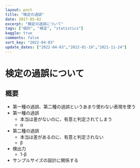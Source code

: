 ```yaml
---
layout: post
title: "検定の過誤"
date: 2017-05-02
excerpt: "検定の過誤について"
tags: ["統計", "検定", "statistics"]
kaggle: true
comments: false
sort_key: "2022-04-03"
update_dates: ["2022-04-03","2022-01-19","2021-11-24"]
---
```


# 検定の過誤について

## 概要
 - 第一種の過誤、第二種の過誤というあまり使わない表現を使う
 - 第一種の過誤
   - 本当は差がないのに、有意と判定されてしまう
   - α
 - 第二種の過誤
   - 本当は差があるのに、有意と判定されない
   - β
 - 検出力
   - 1-β
 - サンプルサイズの設計に関係する
